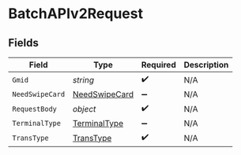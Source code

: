 # BatchAPIv2Request


## Fields

| Field                                                 | Type                                                  | Required                                              | Description                                           |
| ----------------------------------------------------- | ----------------------------------------------------- | ----------------------------------------------------- | ----------------------------------------------------- |
| `Gmid`                                                | *string*                                              | :heavy_check_mark:                                    | N/A                                                   |
| `NeedSwipeCard`                                       | [NeedSwipeCard](../../models/shared/NeedSwipeCard.md) | :heavy_minus_sign:                                    | N/A                                                   |
| `RequestBody`                                         | *object*                                              | :heavy_check_mark:                                    | N/A                                                   |
| `TerminalType`                                        | [TerminalType](../../models/shared/TerminalType.md)   | :heavy_minus_sign:                                    | N/A                                                   |
| `TransType`                                           | [TransType](../../models/shared/TransType.md)         | :heavy_check_mark:                                    | N/A                                                   |